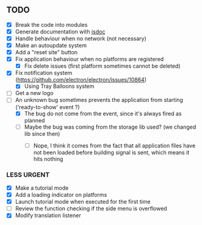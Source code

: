 ## TODO

- [x] Break the code into modules
- [x] Generate documentation with [jsdoc](https://github.com/jsdoc2md/jsdoc-to-markdown/wiki)
- [x] Handle behaviour when no network (not necessary)
- [x] Make an autoupdate system
- [x] Add a "reset site" button
- [x] Fix application behaviour when no platforms are registered
    - [x] Fix delete issues (first platform sometimes cannot be deleted)
- [x] Fix notification system (https://github.com/electron/electron/issues/10864)
    - [x] Using Tray Balloons system
- [ ] Get a new logo
- [ ] An unknown bug sometimes prevents the application from starting ('ready-to-show' event ?)
    - [x] The bug do not come from the event, since it's always fired as planned
    - [ ] Maybe the bug was coming from the storage lib used? (we changed lib since then)
        - [ ] Nope, I think it comes from the fact that all application files have not been loaded before building signal is sent, which means it hits nothing 


### LESS URGENT
- [x] Make a tutorial mode
- [x] Add a loading indicator on platforms
- [x] Launch tutorial mode when executed for the first time
- [ ] Review the function checking if the side menu is overflowed
- [x] Modify translation listener
